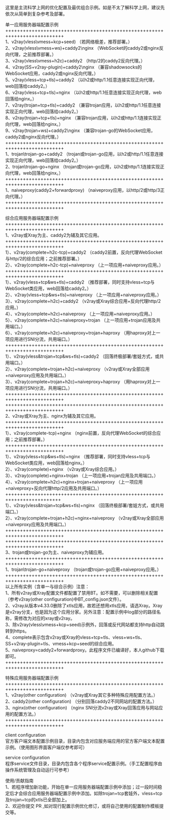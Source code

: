 这里是主流科学上网的优化配置及最优组合示例。如是不太了解科学上网，建议先依次从简单到复杂参考及部署。

单一应用服务器端配置示例  
++++++++++++++++++++++++++++++++++++++++++++++++++++++++++++++++++++++++++  
1、v2ray(vless\vmess+kcp+seed) （若网络极差，推荐部署。）  
2、v2ray(vless\vmess+ws)+caddy2\nginx （WebSocket的caddy2或nginx反向代理，之前推荐部署。）  
3、v2ray(vless\vmess+h2c)+caddy2 （http/2的caddy2反向代理。）  
4、v2ray(SS+v2ray-plugin)+caddy2\nginx （兼容shadowsocks的WebSocket应用，caddy2或nginx反向代理。）  
5、v2ray(vless+tcp+tls)+caddy2 （以h2或http/1.1任意连接实现正向代理，web回落给caddy2。）  
6、v2ray(vless+tcp+tls)+nginx （以h2或http/1.1任意连接实现正向代理，web回落给nginx。）  
7、v2ray(trojan+tcp+tls)+caddy2 （兼容trojan应用，以h2或http/1.1任意连接实现正向代理，web回落给caddy2。）  
8、v2ray(trojan+tcp+tls)+nginx （兼容trojan应用，以h2或http/1.1连接实现正向代理，web回落给nginx。）  
9、v2ray(trojan+ws)+caddy2\nginx （兼容trojan-go的WebSocket应用，caddy2或nginx反向代理。）  
++++++++++++++++++++++++++++++++++++++++++++++++++++++++++++++++++++++++++  
1、trojan\trojan-go+caddy2 （trojan或trojan-go应用，以h2或http/1.1任意连接实现正向代理，web回落给caddy2。）  
2、trojan\trojan-go+nginx （trojan或trojan-go应用，以h2或http/1.1连接实现正向代理，web回落给nginx。）  
++++++++++++++++++++++++++++++++++++++++++++++++++++++++++++++++++++++++++  
1、naiveproxy(caddy2+forwardproxy) （naiveproxy应用，以http/2或http/3正向代理。）  
++++++++++++++++++++++++++++++++++++++++++++++++++++++++++++++++++++++++++  

综合应用服务器端配置示例  
++++++++++++++++++++++++++++++++++++++++++++++++++++++++++++++++++++++++++  
1、v2ray或Xray为主、caddy2为辅及其它应用。  
++++++++++++++++++++++++++++++++++++++++++++++++++++++++++++++++++++++++++  
1）、v2ray(complete+h2c-tcp)+caddy2 （caddy2前置，反向代理WebSocket与http/2的综合应用；之前推荐部署。）  
2）、v2ray(complete+h2c-tcp)+naiveproxy （上一项应用+naiveproxy应用。）  
++++++++++++++++++++++++++++++++++++++++++++++++++++++++++++++++++++++++++  
1）、v2ray(vless+tcp&ws+tls)+caddy2 （推荐部署，同时支持vless+tcp与WebSocket类应用，web回落给caddy2。）  
2）、v2ray(vless+tcp&ws+tls)+naiveproxy （上一项应用+naiveproxy应用。）  
3）、v2ray(complete+h2c)+caddy2 （v2ray或Xray综合应用+反向代理http/2应用。）  
4）、v2ray(complete+h2c)+naiveproxy （上一项应用+naiveproxy应用。）  
5）、v2ray(complete+h2c)+naiveproxy+trojan （上一项应用+trojan应用及共用端口。）  
6）、v2ray(complete+h2c)+naiveproxy+trojan+haproxy （用haproxy对上一项应用进行SNI分流，共用端口。）  
++++++++++++++++++++++++++++++++++++++++++++++++++++++++++++++++++++++++++  
1）、v2ray(vless&trojan+tcp&ws+tls)+caddy2 （回落终极部署/套娃方式，或共用端口。）  
2）、v2ray(complete+trojan+h2c)+naiveproxy （v2ray或Xray全部应用+naiveproxy应用及共用端口。）  
3）、v2ray(complete+trojan+h2c)+naiveproxy+haproxy （用haproxy对上一项应用进行SNI分流，共用端口。）  
++++++++++++++++++++++++++++++++++++++++++++++++++++++++++++++++++++++++++  
++++++++++++++++++++++++++++++++++++++++++++++++++++++++++++++++++++++++++  
2、v2ray或Xray为主、nginx为辅及其它应用。  
++++++++++++++++++++++++++++++++++++++++++++++++++++++++++++++++++++++++++  
1）、v2ray(complete-tcp)+nginx （nginx前置，反向代理WebSocket的综合应用；之前推荐部署。）  
++++++++++++++++++++++++++++++++++++++++++++++++++++++++++++++++++++++++++  
1）、v2ray(vless+tcp&ws+tls)+nginx （推荐部署，同时支持vless+tcp与WebSocket类应用，web回落给nginx。）  
2）、v2ray(complete)+nginx （v2ray或Xray综合应用。）  
3）、v2ray(complete)+nginx+trojan （上一项应用+trojan应用及共用端口。）  
4）、v2ray(complete+h2c)+nginx+trojan+naiveproxy （上一项应用+naiveproxy+反向代理http/2应用及共用端口。）  
+++++++++++++++++++++++++++++++++++++++++++++++++++++++++++++++++++++++++  
1）、v2ray(vless&trojan+tcp&ws+tls)+nginx （回落终极部署/套娃方式，或共用端口。）  
2）、v2ray(complete+trojan+h2c)+nginx+naiveproxy （v2ray或Xray全部应用+naiveproxy应用及共用端口。）  
++++++++++++++++++++++++++++++++++++++++++++++++++++++++++++++++++++++++++  
++++++++++++++++++++++++++++++++++++++++++++++++++++++++++++++++++++++++++  
3、trojan或trojan-go为主、naiveproxy为辅应用。  
++++++++++++++++++++++++++++++++++++++++++++++++++++++++++++++++++++++++++  
1、trojan\trojan-go+naiveproxy （trojan或trojan-go应用+naiveproxy应用。）  
++++++++++++++++++++++++++++++++++++++++++++++++++++++++++++++++++++++++++  
以上所有实例（含单一与综合示例）注意：  
1、所有v2ray或Xray配置文件都配置了禁用BT。如不需要，可以删除相关配置（参考v2ray(other configuration)中BT_config.json文件）。  
2、v2ray从版本v4.33.0删除了xtls应用，故若还想用xtls应用，请选Xray。Xray是v2ray分支，也是因为这个应用分家。另外注意：配置示例中log部分的路径名称，需修改为对应的xray或v2ray。   
3、除v2ray(vless\vmess+kcp+seed)示例外，回落或反代网站都支持http自动跳转到https。  
4、complete表示包含v2ray或Xray的vless+tcp+tls、vless+ws+tls、SS+v2ray-plugin+tls、vmess+kcp+seed的综合应用。  
5、naiveproxy=caddy2+forwardproxy。此程序文件已编译好，本人github下载即可。  
++++++++++++++++++++++++++++++++++++++++++++++++++++++++++++++++++++++++++  

特殊应用服务器端配置示例  
++++++++++++++++++++++++++++++++++++++++++++++++++++++++++++++++++++++++++  
1、v2ray(other configuration) （v2ray或Xray其它多种特殊应用配置方法。）  
2、caddy2(other configuration) （分别回落caddy2不同网站的配置方法。）  
3、nginx(other configuration) （nginx SNI分流v2ray或Xray回落应用与网站应用的配置方法。）  
++++++++++++++++++++++++++++++++++++++++++++++++++++++++++++++++++++++++++  

client configuration  
官方客户端文本配置示例目录，目录内包含对应服务端应用的官方客户端文本配置示例。（使用图形界面客户端仅参考即可）

service configuration  
程序service文件目录，目录内包含各个程序service配置示例。（手工配置程序由操作系统管理及自动运行可参考）

使用/贡献指南  
1、若程序增加新功能，开始在单一应用服务器端配置示例中添加；过一段时间稳定后才会综合应用服务器端配置示例中添加。如除trojan+tcp套娃外，vless+tcp及trojan+tcp的xtls已全部加上。  
2、欢迎你提交 PR ,如对现行配置示例优化修订，或将自己使用的配置制作模板提交等。
